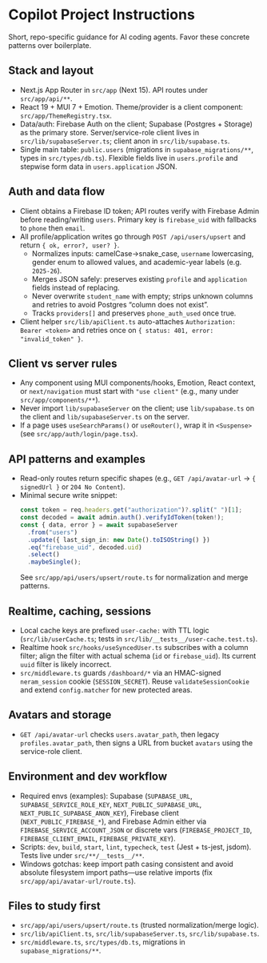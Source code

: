 # Copilot Project Instructions

Short, repo-specific guidance for AI coding agents. Favor these concrete patterns over boilerplate.

## Stack and layout

- Next.js App Router in `src/app` (Next 15). API routes under `src/app/api/**`.
- React 19 + MUI 7 + Emotion. Theme/provider is a client component: `src/app/ThemeRegistry.tsx`.
- Data/auth: Firebase Auth on the client; Supabase (Postgres + Storage) as the primary store. Server/service-role client lives in `src/lib/supabaseServer.ts`; client anon in `src/lib/supabase.ts`.
- Single main table: `public.users` (migrations in `supabase_migrations/**`, types in `src/types/db.ts`). Flexible fields live in `users.profile` and stepwise form data in `users.application` JSON.

## Auth and data flow

- Client obtains a Firebase ID token; API routes verify with Firebase Admin before reading/writing `users`. Primary key is `firebase_uid` with fallbacks to `phone` then `email`.
- All profile/application writes go through `POST /api/users/upsert` and return `{ ok, error?, user? }`.
  - Normalizes inputs: camelCase→snake_case, `username` lowercasing, gender enum to allowed values, and academic-year labels (e.g. `2025-26`).
  - Merges JSON safely: preserves existing `profile` and `application` fields instead of replacing.
  - Never overwrite `student_name` with empty; strips unknown columns and retries to avoid Postgres “column does not exist”.
  - Tracks `providers[]` and preserves `phone_auth_used` once true.
- Client helper `src/lib/apiClient.ts` auto-attaches `Authorization: Bearer <token>` and retries once on `{ status: 401, error: "invalid_token" }`.

## Client vs server rules

- Any component using MUI components/hooks, Emotion, React context, or `next/navigation` must start with `"use client"` (e.g., many under `src/app/components/**`).
- Never import `lib/supabaseServer` on the client; use `lib/supabase.ts` on the client and `lib/supabaseServer.ts` on the server.
- If a page uses `useSearchParams()` or `useRouter()`, wrap it in `<Suspense>` (see `src/app/auth/login/page.tsx`).

## API patterns and examples

- Read-only routes return specific shapes (e.g., `GET /api/avatar-url` → `{ signedUrl }` or `204 No Content`).
- Minimal secure write snippet:
  ```ts
  const token = req.headers.get("authorization")?.split(" ")[1];
  const decoded = await admin.auth().verifyIdToken(token!);
  const { data, error } = await supabaseServer
    .from("users")
    .update({ last_sign_in: new Date().toISOString() })
    .eq("firebase_uid", decoded.uid)
    .select()
    .maybeSingle();
  ```
  See `src/app/api/users/upsert/route.ts` for normalization and merge patterns.

## Realtime, caching, sessions

- Local cache keys are prefixed `user-cache:` with TTL logic (`src/lib/userCache.ts`; tests in `src/lib/__tests__/user-cache.test.ts`).
- Realtime hook `src/hooks/useSyncedUser.ts` subscribes with a column filter; align the filter with actual schema (`id` or `firebase_uid`). Its current `uuid` filter is likely incorrect.
- `src/middleware.ts` guards `/dashboard/*` via an HMAC-signed `neram_session` cookie (`SESSION_SECRET`). Reuse `validateSessionCookie` and extend `config.matcher` for new protected areas.

## Avatars and storage

- `GET /api/avatar-url` checks `users.avatar_path`, then legacy `profiles.avatar_path`, then signs a URL from bucket `avatars` using the service-role client.

## Environment and dev workflow

- Required envs (examples): Supabase (`SUPABASE_URL`, `SUPABASE_SERVICE_ROLE_KEY`, `NEXT_PUBLIC_SUPABASE_URL`, `NEXT_PUBLIC_SUPABASE_ANON_KEY`), Firebase client (`NEXT_PUBLIC_FIREBASE_*`), and Firebase Admin either via `FIREBASE_SERVICE_ACCOUNT_JSON` or discrete vars (`FIREBASE_PROJECT_ID`, `FIREBASE_CLIENT_EMAIL`, `FIREBASE_PRIVATE_KEY`).
- Scripts: `dev`, `build`, `start`, `lint`, `typecheck`, `test` (Jest + ts-jest, jsdom). Tests live under `src/**/__tests__/**`.
- Windows gotchas: keep import path casing consistent and avoid absolute filesystem import paths—use relative imports (fix `src/app/api/avatar-url/route.ts`).

## Files to study first

- `src/app/api/users/upsert/route.ts` (trusted normalization/merge logic).
- `src/lib/apiClient.ts`, `src/lib/supabaseServer.ts`, `src/lib/supabase.ts`.
- `src/middleware.ts`, `src/types/db.ts`, migrations in `supabase_migrations/**`.
